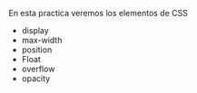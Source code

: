 En esta practica veremos los elementos de CSS
-   display
-   max-width
-   position
-   Float
-   overflow
-   opacity